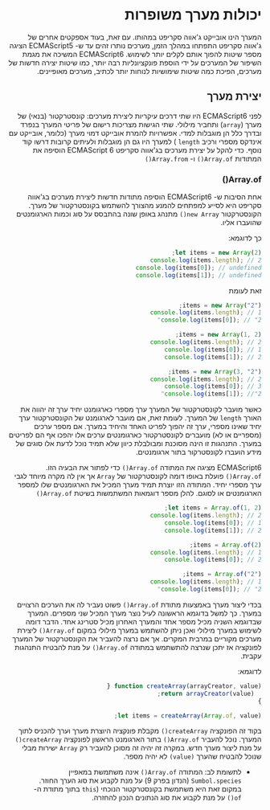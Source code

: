 <div dir="rtl">

# יכולות מערך משופרות

המערך הינו אובייקט ג'אווה סקריפט במהותו. עם זאת, בעוד אספקטים אחרים של ג'אווה סקריפט התפתחו במהלך הזמן, מערכים נותרו זהים עד ש-
ECMAScript5
הציגה מספר שיטות להפוך אותם לקלים יותר לשימוש.
ECMAScript6
המשיכה את מגמת השיפור של המערכים על ידי הוספת פונקציונליות רבה יותר, כמו שיטות יצירה חדשות של מערכים, הפיכת כמה שיטות שימושיות לנוחות יותר לכתיב, מערכים מאופיינים.

## יצירת מערך

לפני
ECMAScript6
היו שתי דרכים עיקריות ליצירת מערכים: קונסטרקטור (בנאי) של מערך
(`array`)
ותחביר מילולי. שתי הגישות מצריכות רישום של פריטי המערך בנפרד ובדרך כלל הן מוגבלות למדי.
אפשרויות להמרת אובייקט דמוי מערך (כלומר, אובייקט עם אינדקס מספרי ורכיב
`length`
) למערך היו גם הן מוגבלות ולעיתים קרובות דרשו קוד נוסף.
כדי להקל על יצירת מערכים בג'אווה סקריפט
ECMAScript 6
הוסיפה את המתודות
`Array.of()`
ו-
`Array.from()`

### Array.of()

אחת הסיבות ש-
ECMAScript6
הוסיפה מתודות חדשות ליצירת מערכים בג'אווה סקריפט היא לסייע למפתחים להמנע מהצורך להשתמש בקונסטרקטור של מערך.
הקונסטרקטור
`new Array()`
מתנהג באופן שונה בהתבסס על סוג וכמות הארגומנטים שהועברו אליו.

כך לדוגמא:

```js
let items = new Array(2);
console.log(items.length); // 2
console.log(items[0]); // undefined
console.log(items[1]); // undefined
```

זאת לעומת

```js
items = new Array("2");
console.log(items.length); // 1
console.log(items[0]); // "2"

items = new Array(1, 2);
console.log(items.length); // 2
console.log(items[0]); // 1
console.log(items[1]); // 2

items = new Array(3, "2");
console.log(items.length); // 2
console.log(items[0]); // 3
console.log(items[1]); //"2"
```

כאשר מועבר לקונסטרקטור של המערך ערך מספרי כארגומנט יחיד ערך זה יהווה את האורך
`length`
של המערך. לעומת זאת, אם מועבר לארגומנט של הקונסטרקטור ערך יחיד שאינו מספרי, ערך זה יהפוך לפריט האחד והיחיד במערך. אם מספר ערכים (מספריים או לא) מועברים לקונסטרקטור כארגומנטים ערכים אלו יהפכו אף הם לפריטים במערך. התנהגות זו הינה מסוכנת ומבולבלת כיוון שלא תמיד נוכל לדעת אלו סוגים של מידע הועברו לקונסטרקור בתור ארגומנטים.

ECMAScript6
מציגה את המתודה
`Array.of()`
כדי לפתור את הבעיה הזו.
`Array.of()`
פועלת באופו דומה לקונסטרקטור של
`Array`
אך אין לה מקרה מיוחד לגבי ערך מספרי יחיד. המתודה הזו יוצרת תמיד מערך המכיל את הארגומנטים שלו למספר הארגומנטים או לסוגם.
להלן מספר דוגמאות המשתמשות בשיטת
`Array.of()`

```js
let items = Array.of(1, 2);
console.log(items.length); // 2
console.log(items[0]); // 1
console.log(items[1]); // 2

items = Array.of(2);
console.log(items.length); // 1
console.log(items[0]); // 2

items = Array.of("2");
console.log(items.length); // 1
console.log(items[0]); // "2"
```

בכדי ליצור מערך באמצעות מתודת
`Array.of()`
פשוט נעביר לה את הערכים הרצויים במערך. כך למשל בדוגמא הראשונה לעיל נוצר מערך המכיל שני מספרים. המערך שבדוגמא השניה מכיל מספר אחד והמערך האחרון מכיל סטרינג אחד. הדבר דומה לשימוש במערך מילולי ואכן ניתן להשתמש במערך מילולי במקום
`Array.of()`
ליצירת מערכים מקוריים במרבית המקרים.
אך אם נרצה להעביר את הקונסטרקטור של המערך לפונקציה אז יתכן שנרצה להתשתמש במתודה
`Array.of()`
על מנת להבטיח התנהגות עקבית.

לדוגמא:

```js
function createArray(arrayCreator, value) {
  return arrayCreator(value);
}

let items = createArray(Array.of, value);
```

בקוד זה הפונקציה
`createArray()`
מקבלת פונקציה היוצרת מערך וערך להכניס לתוך המערך. נוכל להעביר
`Array.of()`
בתור הארגומנט הראשון לפונקציה
`createArray()`
על מנת ליצור מערך חדש. במקרה זה יהיה זה מסוכן להעביר רק
`Array`
ישירות מבלי שנוכל להבטיח שהערך
`(value)`
לא יהיה מספר.

- לתשומת לב: המתודה
  `Array.of()`
  אינה משתמשת במאפיין
  `Sumbol.species`
  (הנדון בפרק 9) על מנת לקבוע את סוג הערך החוזר. במקום זאת היא משתמשת בקונסטרקטור הנוכחי
  (`this`
  בתוך מתודת ה-
  `of()`
  על מנת לקבוע את סוג הנתונים הנכון להחזרה.

</div>
